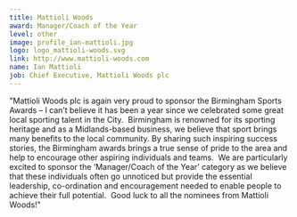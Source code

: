 ```yaml
---
title: Mattioli Woods
award: Manager/Coach of the Year
level: other
image: profile_ian-mattioli.jpg
logo: logo_mattioli-woods.svg
link: http://www.mattioli-woods.com
name: Ian Mattioli
job: Chief Executive, Mattioli Woods plc
---
```


"Mattioli Woods plc is again very proud to sponsor the Birmingham Sports Awards – I can’t believe it has been a year since we celebrated some great local sporting talent in the City.  Birmingham is
renowned for its sporting heritage and as a Midlands-based business, we believe that sport brings many benefits to the local community. By sharing such inspiring success stories, the Birmingham awards brings a true sense of pride to the area and help to encourage other aspiring individuals and teams.  We are particularly excited to sponsor the ‘Manager/Coach of the Year’ category as we believe that these individuals often go unnoticed but provide the essential leadership, co-ordination and encouragement needed to enable people to achieve their full potential.  Good luck to all the nominees from Mattioli Woods!"
